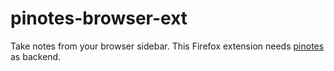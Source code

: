 # pinotes-browser-ext
Take notes from your browser sidebar. This Firefox extension needs [pinotes](https://github.com/quaintdev/pinotes) as backend.
